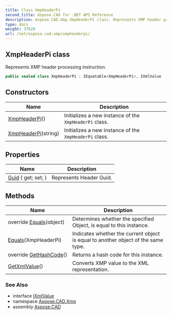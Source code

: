 ```yaml
---
title: Class XmpHeaderPi
second_title: Aspose.CAD for .NET API Reference
description: Aspose.CAD.Xmp.XmpHeaderPi class. Represents XMP header processing instruction
type: docs
weight: 37620
url: /net/aspose.cad.xmp/xmpheaderpi/
---
```

## XmpHeaderPi class

Represents XMP header processing instruction.

```csharp
public sealed class XmpHeaderPi : IEquatable<XmpHeaderPi>, IXmlValue
```

## Constructors

| Name | Description |
| --- | --- |
| [XmpHeaderPi](xmpheaderpi/#constructor)() | Initializes a new instance of the `XmpHeaderPi` class. |
| [XmpHeaderPi](xmpheaderpi/#constructor_1)(string) | Initializes a new instance of the `XmpHeaderPi` class. |

## Properties

| Name | Description |
| --- | --- |
| [Guid](../../aspose.cad.xmp/xmpheaderpi/guid/) { get; set; } | Represents Header Guid. |

## Methods

| Name | Description |
| --- | --- |
| override [Equals](../../aspose.cad.xmp/xmpheaderpi/equals/#equals_1)(object) | Determines whether the specified Object, is equal to this instance. |
| [Equals](../../aspose.cad.xmp/xmpheaderpi/equals/#equals)(XmpHeaderPi) | Indicates whether the current object is equal to another object of the same type. |
| override [GetHashCode](../../aspose.cad.xmp/xmpheaderpi/gethashcode/)() | Returns a hash code for this instance. |
| [GetXmlValue](../../aspose.cad.xmp/xmpheaderpi/getxmlvalue/)() | Converts XMP value to the XML representation. |

### See Also

* interface [IXmlValue](../ixmlvalue/)
* namespace [Aspose.CAD.Xmp](../../aspose.cad.xmp/)
* assembly [Aspose.CAD](../../)



